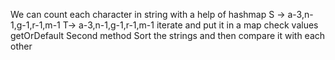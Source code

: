 We can count each character in string with a help of hashmap
S -> a-3,n-1,g-1,r-1,m-1
T-> a-3,n-1,g-1,r-1,m-1
iterate and put it in a map check values getOrDefault
Second method
Sort the strings and then compare it
with each other